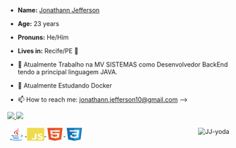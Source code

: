  - <b>Name:</b>  <a href="https://www.linkedin.com/in/jonathann-jefferson-21a682134/">Jonathann Jefferson</a>
- <b>Age:</b> 23 years
- <b>Pronuns:</b> He/Him
- <b>Lives in:</b> Recife/PE 🌴 

- 🔭 Atualmente Trabalho na MV SISTEMAS como Desenvolvedor BackEnd tendo a principal linguagem JAVA.
- 🌱 Atualmente Estudando Docker
- 📫 How to reach me: <a>jonathann.jefferson10@gmail.com</a>
-->


<a href="https://github.com/jonathannjefferson">
  <img height="180em" src="https://github-readme-stats.vercel.app/api?username=jonathannjefferson&show_icons=true&theme=github_dark&include_all_commits=true&count_private=true"/>
  <img height="180em" src="https://github-readme-stats.vercel.app/api/top-langs/?username=jonathannjefferson&layout=compact&langs_count=7&theme=github_dark"/>
</div>

<div style="display: inline_block"><br>
  <img align="center" alt="JJ-JAVA" height="30" width="40" src="https://raw.githubusercontent.com/devicons/devicon/master/icons/java/java-original.svg"> 
  <img align="center" alt="JJ-Js" height="30" width="40" src="https://raw.githubusercontent.com/devicons/devicon/master/icons/javascript/javascript-plain.svg">
  <img align="center" alt="JJ-HTML" height="30" width="40" src="https://raw.githubusercontent.com/devicons/devicon/master/icons/html5/html5-original.svg">
  <img align="center" alt="JJ-CSS" height="30" width="40" src="https://raw.githubusercontent.com/devicons/devicon/master/icons/css3/css3-original.svg">
  <img align="right" alt="JJ-yoda" src="https://cdn.discordapp.com/attachments/795358919417397249/825430589581688872/hi.gif">
</div>
